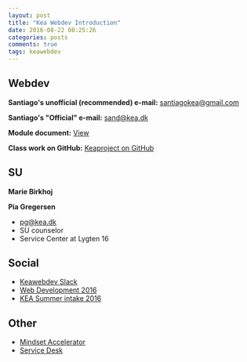 ```yaml
---
layout: post
title: "Kea Webdev Introduction"
date: 2016-08-22 08:25:26
categories: posts
comments: true
tags: keawebdev  
---
```

## Webdev

**Santiago's unofficial (recommended) e-mail:** santiagokea@gmail.com

**Santiago's "Official" e-mail:** sand@kea.dk

**Module document:** [View](https://docs.google.com/document/d/1e27PmGJw-Y4IZqmP-YWFgqb2P4tU5KU3qvJVnytV-MY/pub)

**Class work on GitHub:** [Keaproject on GitHub](https://github.com/gaboratorium/keaproject)

## SU

**Marie Birkhoj**

**Pia Gregersen**
  - pg@kea.dk
  - SU counselor
  - Service Center at Lygten 16

## Social 

- [Keawebdev Slack](https://keawebdev.slack.com/)
- [Web Development 2016](https://www.facebook.com/groups/215100098887982/)
- [KEA Summer intake 2016](https://www.facebook.com/groups/keasummerintake16/)

## Other
- [Mindset Accelerator](http://www.mindsetaccelerator.dk/)
- [Service Desk](http://it.kea.dk/dansk/)